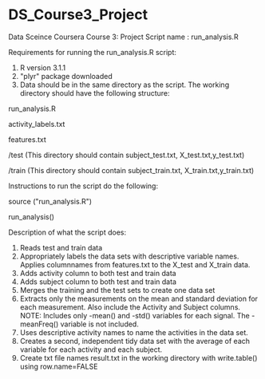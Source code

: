 DS_Course3_Project
==================

Data Sceince Coursera Course 3: Project
Script name : run_analysis.R

Requirements for running the run_analysis.R script:

1. R version 3.1.1 
2. "plyr" package downloaded
3. Data should be in the same directory as the script. The working directory should have the following structure:

  run_analysis.R
  
  activity_labels.txt
  
  features.txt
  
  /test (This directory should contain subject_test.txt, X_test.txt,y_test.txt)
  
  /train (This directory should contain subject_train.txt, X_train.txt,y_train.txt)
  
  
  
  

Instructions to run the script do the following:

  source ("run_analysis.R")
  
  run_analysis()
  
  
  
  
  
Description of what the script does:

1. Reads test and train data
2. Appropriately labels the data sets with descriptive variable names. Applies columnnames from features.txt to the X_test and X_train data.
3. Adds activity column to both test and train data
4. Adds subject column to both test and train data
5. Merges the training and the test sets to create one data set
6. Extracts only the measurements on the mean and standard deviation for each measurement. Also include the Activity and Subject columns. NOTE: Includes only -mean() and -std() variables for each signal. The -meanFreq() variable is not included.
7. Uses descriptive activity names to name the activities in the data set.
8. Creates a second, independent tidy data set with the average of each variable for each activity and each subject.
9. Create txt file names result.txt in the working directory with write.table() using row.name=FALSE 

